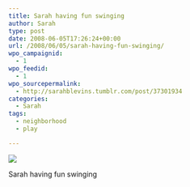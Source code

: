 ```yaml
---
title: Sarah having fun swinging
author: Sarah
type: post
date: 2008-06-05T17:26:24+00:00
url: /2008/06/05/sarah-having-fun-swinging/
wpo_campaignid:
  - 1
wpo_feedid:
  - 1
wpo_sourcepermalink:
  - http://sarahblevins.tumblr.com/post/37301934
categories:
  - Sarah
tags:
  - neighborhood
  - play

---
```

![][1]

Sarah having fun swinging

 [1]: http://www.sarah-blevins.com/wp-content/plugins/wp-o-matic/cache/e5f99_3aAwrEXAF9v7jtpgK3hG7zFZ_500.jpg